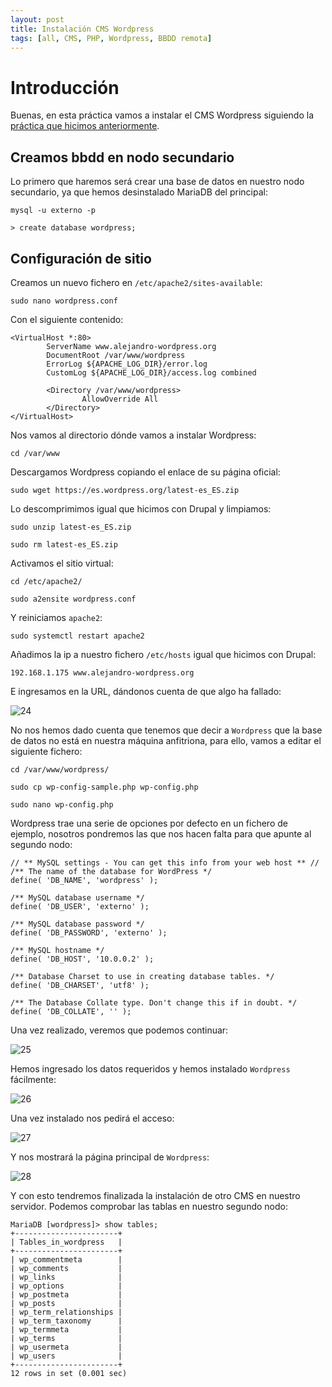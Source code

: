 ```yaml
---
layout: post
title: Instalación CMS Wordpress
tags: [all, CMS, PHP, Wordpress, BBDD remota]
---
```

# Introducción

Buenas, en esta práctica vamos a instalar el CMS Wordpress siguiendo la [práctica que hicimos anteriormente](https://acabe10.github.io/2021-02-21-Cambiar-servidor-base-de-datos-Drupal/).

## Creamos bbdd en nodo secundario

Lo primero que haremos será crear una base de datos en nuestro nodo secundario, ya que hemos desinstalado MariaDB del principal:

~~~
mysql -u externo -p

> create database wordpress;
~~~

## Configuración de sitio

Creamos un nuevo fichero en <code>/etc/apache2/sites-available</code>:

~~~
sudo nano wordpress.conf
~~~

Con el siguiente contenido:

~~~
<VirtualHost *:80>
        ServerName www.alejandro-wordpress.org
        DocumentRoot /var/www/wordpress
        ErrorLog ${APACHE_LOG_DIR}/error.log
        CustomLog ${APACHE_LOG_DIR}/access.log combined

        <Directory /var/www/wordpress>
                AllowOverride All
        </Directory>
</VirtualHost>
~~~

Nos vamos al directorio dónde vamos a instalar Wordpress:

~~~
cd /var/www
~~~

Descargamos Wordpress copiando el enlace de su página oficial:

~~~
sudo wget https://es.wordpress.org/latest-es_ES.zip
~~~

Lo descomprimimos igual que hicimos con Drupal y limpiamos:

~~~
sudo unzip latest-es_ES.zip

sudo rm latest-es_ES.zip
~~~

Activamos el sitio virtual:

~~~
cd /etc/apache2/

sudo a2ensite wordpress.conf
~~~

Y reiniciamos <code>apache2</code>:

~~~
sudo systemctl restart apache2
~~~

Añadimos la ip a nuestro fichero <code>/etc/hosts</code> igual que hicimos con Drupal:

~~~
192.168.1.175 www.alejandro-wordpress.org
~~~

E ingresamos en la URL, dándonos cuenta de que algo ha fallado:

![24](/assets/img/posts/wordpress/24.png)

No nos hemos dado cuenta que tenemos que decir a <code>Wordpress</code> que la base de datos no está en nuestra máquina anfitriona, para ello, vamos a editar el siguiente fichero:

~~~
cd /var/www/wordpress/

sudo cp wp-config-sample.php wp-config.php

sudo nano wp-config.php
~~~

Wordpress trae una serie de opciones por defecto en un fichero de ejemplo, nosotros pondremos las que nos hacen falta para que apunte al segundo nodo:

~~~
// ** MySQL settings - You can get this info from your web host ** //
/** The name of the database for WordPress */
define( 'DB_NAME', 'wordpress' );

/** MySQL database username */
define( 'DB_USER', 'externo' );

/** MySQL database password */
define( 'DB_PASSWORD', 'externo' );

/** MySQL hostname */
define( 'DB_HOST', '10.0.0.2' );

/** Database Charset to use in creating database tables. */
define( 'DB_CHARSET', 'utf8' );

/** The Database Collate type. Don't change this if in doubt. */
define( 'DB_COLLATE', '' );
~~~

Una vez realizado, veremos que podemos continuar:

![25](/assets/img/posts/wordpress/25.png)

Hemos ingresado los datos requeridos y hemos instalado <code>Wordpress</code> fácilmente:

![26](/assets/img/posts/wordpress/26.png)

Una vez instalado nos pedirá el acceso:

![27](/assets/img/posts/wordpress/27.png)

Y nos mostrará la página principal de <code>Wordpress</code>:

![28](/assets/img/posts/wordpress/28.png)

Y con esto tendremos finalizada la instalación de otro CMS en nuestro servidor. Podemos comprobar las tablas en nuestro segundo nodo:

~~~
MariaDB [wordpress]> show tables;
+-----------------------+
| Tables_in_wordpress   |
+-----------------------+
| wp_commentmeta        |
| wp_comments           |
| wp_links              |
| wp_options            |
| wp_postmeta           |
| wp_posts              |
| wp_term_relationships |
| wp_term_taxonomy      |
| wp_termmeta           |
| wp_terms              |
| wp_usermeta           |
| wp_users              |
+-----------------------+
12 rows in set (0.001 sec)
~~~